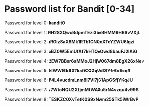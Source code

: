# Password list for Bandit [0-34]

Password for level 0: **bandit0**

Password for level 1: **NH2SXQwcBdpmTEzi3bvBHMM9H66vVXjL**

Password for level 2: **rRGizSaX8Mk1RTb1CNQoXTcYZWU6lgzi**

Password for level 3: **aBZ0W5EmUfAf7kHTQeOwd8bauFJ2lAiG**

Password for level 4: **2EW7BBsr6aMMoJ2HjW067dm8EgX26xNe**v

Password for level 5: **lrIWWI6bB37kxfiCQZqUdOIYfr6eEeqR**

Password for level 6: **P4L4vucdmLnm8I7Vl7jG1ApGSfjYKqJU**

Password for level 7: **z7WtoNQU2XfjmMtWA8u5rN4vzqu4v99S**

Password for level 8: **TESKZC0XvTetK0S9xNwm25STk5iWrBvP**


